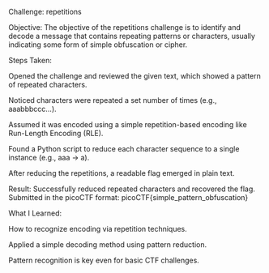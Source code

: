 Challenge: repetitions

Objective:
The objective of the repetitions challenge is to identify and decode a message that contains repeating patterns or characters, usually indicating some form of simple obfuscation or cipher.

Steps Taken:

Opened the challenge and reviewed the given text, which showed a pattern of repeated characters.

Noticed characters were repeated a set number of times (e.g., aaabbbccc...).

Assumed it was encoded using a simple repetition-based encoding like Run-Length Encoding (RLE).

Found a Python script to reduce each character sequence to a single instance (e.g., aaa → a).

After reducing the repetitions, a readable flag emerged in plain text.

Result:
Successfully reduced repeated characters and recovered the flag. Submitted in the picoCTF format:
picoCTF{simple_pattern_obfuscation}

What I Learned:

How to recognize encoding via repetition techniques.

Applied a simple decoding method using pattern reduction.

Pattern recognition is key even for basic CTF challenges.
